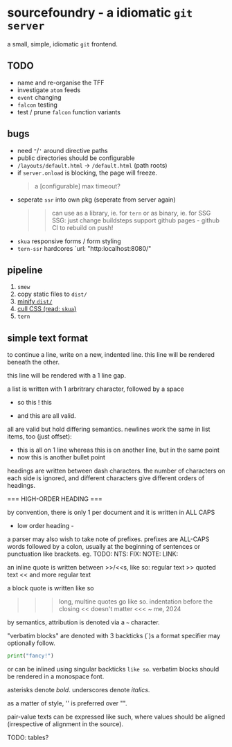 # sourcefoundry - a idiomatic `git server`

a small, simple, idiomatic `git` frontend.

## TODO

- name and re-organise the TFF
- investigate `atom` feeds
- `event` changing
- `falcon` testing
- test / prune `falcon` function variants

## bugs

- need `"`/`'` around directive paths
- public directories should be configurable
- `/layouts/default.html` -> `/default.html` (path roots)
- if `server.onload` is blocking, the page will freeze. 
  > a [configurable] max timeout?
- seperate `ssr` into own pkg (seperate from server again)
  >> can use as a library, ie. for `tern` or as binary, ie. for SSG
  >> SSG: just change buildsteps
          support github pages - github CI to rebuild on push!
- `skua` responsive forms / form styling
- `tern-ssr` hardcores `url: "http:localhost:8080/"

## pipeline

1. `smew`
2. copy static files to `dist/`
3. [minify `dist/`](https://github.com/wilsonzlin/minify-html)
4. [cull CSS (read: `skua`)](https://github.com/purifycss/purifycss)
5. `tern`

## simple text format

to continue a line, write on a new,
  indented line.
this line will be rendered beneath the other.

this line will be rendered with a 1 line gap.

a list is written with 1 arbritrary character, followed by a space
- so this
! this
* and this are all valid.

all are valid but hold differing semantics.
newlines work the same in list items, too (just offset):
- this is
    all on 1 line
  whereas this is on another line, but in the same point
- now this is another bullet point

headings are written between dash characters. the number of characters on each
  side is ignored, and different characters give different orders of headings.

=== HIGH-ORDER HEADING ===

by convention, there is only 1 per document and it is written
  in ALL CAPS

- low order heading -

a parser may also wish to take note of prefixes.
prefixes are ALL-CAPS words followed by a colon, usually at the beginning of sentences
  or punctuation like brackets.
eg.
TODO: NTS: FIX: NOTE: LINK:

an inline quote is written between >>/<<s, like so:
regular text >> quoted text << and more regular text

a block quote is written like so
>>> long, multine quotes go like
    so. indentation before the
    closing << doesn't matter     <<<
    ~ me, 2024

by semantics, attribution is denoted via a `~` character.

"verbatim blocks" are denoted with 3 backticks (`)s 
a format specifier may optionally follow.

```python
print("fancy!")
```

or can be inlined using singular backticks `like so`.
verbatim blocks should be rendered in a monospace font.

asterisks denote *bold*.
underscores denote _italics_.

as a matter of style, '' is preferred over "".

pair-value texts can be expressed like such, where values
  should be aligned (irrespective of alignment in the source).

TODO: tables?

